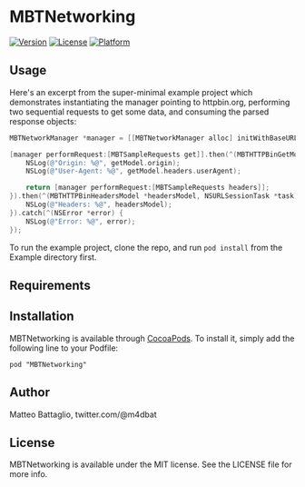 # MBTNetworking

[![Version](https://img.shields.io/cocoapods/v/MBTNetworking.svg?style=flat)](http://cocoadocs.org/docsets/MBTNetworking)
[![License](https://img.shields.io/cocoapods/l/MBTNetworking.svg?style=flat)](http://cocoadocs.org/docsets/MBTNetworking)
[![Platform](https://img.shields.io/cocoapods/p/MBTNetworking.svg?style=flat)](http://cocoadocs.org/docsets/MBTNetworking)

## Usage

Here's an excerpt from the super-minimal example project which demonstrates instantiating the manager pointing to httpbin.org, performing two sequential requests to get some data, and consuming the parsed response objects:

```Objective-C
MBTNetworkManager *manager = [[MBTNetworkManager alloc] initWithBaseURL:[NSURL URLWithString:@"http://httpbin.org"]];

[manager performRequest:[MBTSampleRequests get]].then(^(MBTHTTPBinGetModel *getModel, NSURLSessionTask *task) {
    NSLog(@"Origin: %@", getModel.origin);
    NSLog(@"User-Agent: %@", getModel.headers.userAgent);

    return [manager performRequest:[MBTSampleRequests headers]];
}).then(^(MBTHTTPBinHeadersModel *headersModel, NSURLSessionTask *task) {
    NSLog(@"Headers: %@", headersModel);
}).catch(^(NSError *error) {
    NSLog(@"Error: %@", error);
});
```

To run the example project, clone the repo, and run `pod install` from the Example directory first.

## Requirements

## Installation

MBTNetworking is available through [CocoaPods](http://cocoapods.org). To install
it, simply add the following line to your Podfile:

    pod "MBTNetworking"

## Author

Matteo Battaglio, twitter.com/@m4dbat

## License

MBTNetworking is available under the MIT license. See the LICENSE file for more info.

